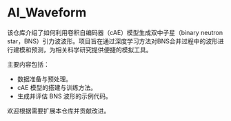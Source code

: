 # AI_Waveform

该仓库介绍了如何利用卷积自编码器（cAE）模型生成双中子星（binary neutron star，BNS）引力波波形。项目旨在通过深度学习方法对BNS合并过程中的波形进行建模和预测，为相关科学研究提供便捷的模拟工具。

主要内容包括：

- 数据准备与预处理。
- cAE 模型的搭建与训练方法。
- 生成并评估 BNS 波形的示例代码。

欢迎根据需要扩展本仓库并贡献改进。
